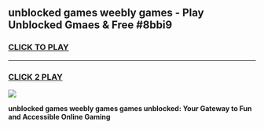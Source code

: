 
## unblocked games weebly games - Play Unblocked Gmaes & Free #8bbi9
<h3>
<a href="https://premium.freeplayer.one?title=unblocked_games_weebly_games&ref=03M">CLICK TO PLAY</a></h3>
<hr>

<h3>
<a href="https://premium.freeplayer.one?title=unblocked_games_weebly_games&ref=03M">CLICK 2 PLAY</a>
  
</h3>

<a href="https://premium.freeplayer.one?title=unblocked_games_weebly_games&ref=03M"><img src="https://clearcache.store/games.png"></a>


**unblocked games weebly games games unblocked: Your Gateway to Fun and Accessible Online Gaming**
